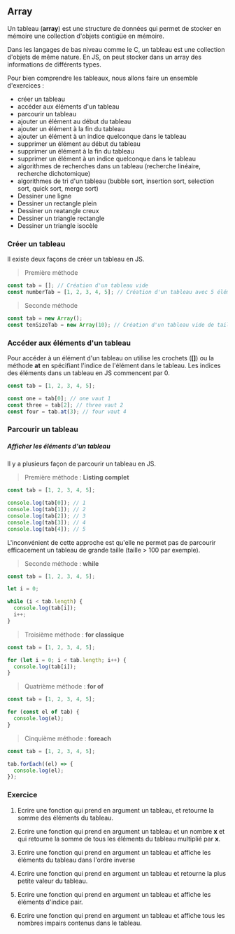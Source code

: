 ## **Array**

Un tableau (**array**) est une structure de données qui permet de stocker en mémoire une collection d'objets contigüe en mémoire.

Dans les langages de bas niveau comme le C, un tableau est une collection d'objets de même nature. En JS, on peut stocker dans un array des informations de différents types.

Pour bien comprendre les tableaux, nous allons faire un ensemble d'exercices :

- créer un tableau
- accéder aux éléments d'un tableau
- parcourir un tableau
- ajouter un élément au début du tableau
- ajouter un élément à la fin du tableau
- ajouter un élément à un indice quelconque dans le tableau
- supprimer un élément au début du tableau
- supprimer un élément à la fin du tableau
- supprimer un élément à un indice quelconque dans le tableau
- algorithmes de recherches dans un tableau (recherche linéaire, recherche dichotomique)
- algorithmes de tri d'un tableau (bubble sort, insertion sort, selection sort, quick sort, merge sort)
- Dessiner une ligne
- Dessiner un rectangle plein
- Dessiner un reatangle creux
- Dessiner un triangle rectangle
- Dessiner un triangle isocèle

### **Créer un tableau**

Il existe deux façons de créer un tableau en JS.

> Première méthode

```js
const tab = []; // Création d'un tableau vide
const numberTab = [1, 2, 3, 4, 5]; // Création d'un tableau avec 5 élémentes
```

> Seconde méthode

```js
const tab = new Array();
const tenSizeTab = new Array(10); // Création d'un tableau vide de taille 10
```

### **Accéder aux éléments d'un tableau**

Pour accéder à un élément d'un tableau on utilise les crochets (**[]**) ou la méthode **at** en spécifiant l'indice de l'élément dans le tableau. Les indices des éléments dans un tableau en JS commencent par 0.

```js
const tab = [1, 2, 3, 4, 5];

const one = tab[0]; // one vaut 1
const three = tab[2]; // three vaut 2
const four = tab.at(3); // four vaut 4
```

### **Parcourir un tableau**

##### **Afficher les éléments d'un tableau**

Il y a plusieurs façon de parcourir un tableau en JS.

> Première méthode : **Listing complet**

```js
const tab = [1, 2, 3, 4, 5];

console.log(tab[0]); // 1
console.log(tab[1]); // 2
console.log(tab[2]); // 3
console.log(tab[3]); // 4
console.log(tab[4]); // 5
```

L'inconvénient de cette approche est qu'elle ne permet pas de parcourir efficacement un tableau de grande taille (taille > 100 par exemple).

> Seconde méthode : **while**

```js
const tab = [1, 2, 3, 4, 5];

let i = 0;

while (i < tab.length) {
  console.log(tab[i]);
  i++;
}
```

> Troisième méthode : **for classique**

```js
const tab = [1, 2, 3, 4, 5];

for (let i = 0; i < tab.length; i++) {
  console.log(tab[i]);
}
```

> Quatrième méthode : **for of**

```js
const tab = [1, 2, 3, 4, 5];

for (const el of tab) {
  console.log(el);
}
```

> Cinquième méthode : **foreach**

```js
const tab = [1, 2, 3, 4, 5];

tab.forEach((el) => {
  console.log(el);
});
```

### Exercice

1. Ecrire une fonction qui prend en argument un tableau, et retourne la somme des éléments du tableau.

2. Ecrire une fonction qui prend en argument un tableau et un nombre **x** et qui retourne la somme de tous les éléments du tableau multiplié par **x**.

3. Ecrire une fonction qui prend en argument un tableau et affiche les éléments du tableau dans l'ordre inverse

4. Ecrire une fonction qui prend en argument un tableau et retourne la plus petite valeur du tableau.

5. Ecrire une fonction qui prend en argument un tableau et affiche les éléments d'indice pair.

6. Ecrire une fonction qui prend en argument un tableau et affiche tous les nombres impairs contenus dans le tableau.

